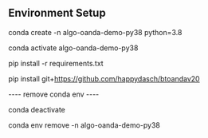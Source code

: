 ## Environment Setup

conda create -n algo-oanda-demo-py38 python=3.8

conda activate algo-oanda-demo-py38

pip install -r requirements.txt

pip install git+https://github.com/happydasch/btoandav20

---- remove conda env ----

conda deactivate

conda env remove -n algo-oanda-demo-py38
